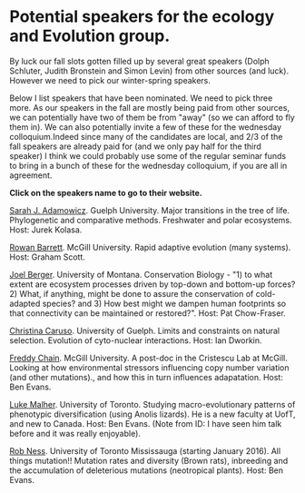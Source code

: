 # Potential speakers for the ecology and Evolution group.

By luck our fall slots gotten filled up by several great speakers (Dolph Schluter, Judith Bronstein and Simon Levin) from other sources (and luck). However we need to pick our winter-spring speakers.

Below I list speakers that have been nominated. We need to pick three more. As our speakers in the fall are mostly being paid from other sources, we can potentially have two of them be from "away" (so we can afford to fly them in). We can also potentially invite a few of these for the wednesday colloquium.Indeed since many of the candidates are local, and 2/3 of the fall speakers are already paid for (and we only pay half for the third speaker) I think we could probably use some of the regular seminar funds to bring in a bunch of these for the wednesday colloquium, if you are all in agreement. 

**Click on the speakers name to go to their website.**

[Sarah J. Adamowicz](http://www.uoguelph.ca/ib/people/faculty/adamowicz.shtml). Guelph University. Major transitions in the tree of life. Phylogenetic and comparative methods. Freshwater and polar ecosystems. Host: Jurek Kolasa.

[Rowan Barrett](http://barrettlab.ca/). McGill University. Rapid adaptive evolution (many systems). Host: Graham Scott.

[Joel Berger](http://bergerlab.dbs.umt.edu/). University of Montana. Conservation Biology - "1) to what extent are ecosystem processes driven by top-down and bottom-up forces? 2) What, if anything, might be done to assure the conservation of cold-adapted species? and 3) How best might we dampen human footprints so that connectivity can be maintained or restored?". Host: Pat Chow-Fraser.

[Christina Caruso](http://www.uoguelph.ca/ib/people/faculty/caruso.shtml). University of Guelph. Limits and constraints on natural selection. Evolution of cyto-nuclear interactions. Host: Ian Dworkin.

[Freddy Chain](http://biology.mcgill.ca/faculty/cristescu/fredericchain.html). McGill University. A post-doc in the Cristescu Lab at McGill. Looking at how  environmental stressors influencing copy number variation (and other mutations)., and how this in turn influences adapatation. Host: Ben Evans.

[Luke Malher](http://mahlerlab.com/). University of Toronto. Studying macro-evolutionary patterns of phenotypic diversification (using Anolis lizards). He is a new faculty at UofT, and new to Canada. Host: Ben Evans. (Note from ID: I have seen him talk before and it was really enjoyable).

[Rob Ness](http://www.utm.utoronto.ca/biology/people/ness-rob). University of Toronto Mississauga (starting January 2016). All things mutation!! Mutation rates and diversity (Brown rats), inbreeding and the accumulation of deleterious mutations (neotropical plants). Host: Ben Evans.



